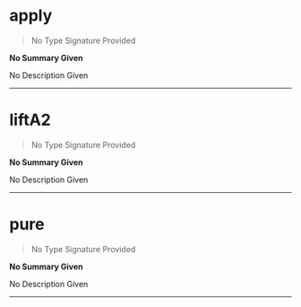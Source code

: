 
# apply

> No Type Signature Provided

__No Summary Given__

No Description Given

---

# liftA2

> No Type Signature Provided

__No Summary Given__

No Description Given

---

# pure

> No Type Signature Provided

__No Summary Given__

No Description Given

---
